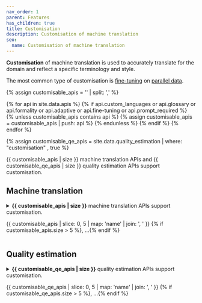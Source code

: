 ```yaml
---
nav_order: 1
parent: Features
has_children: true
title: Customisation
description: Customisation of machine translation
seo:
  name: Customisation of machine translation
---
```


**Customisation** of machine translation is used to accurately translate for the domain and reflect a specific terminology and style.

The most common type of customisation is [fine-tuning](/fine-tuning) on [parallel data](/parallel-data).

{% assign customisable_apis = '' | split: ',' %}

{% for api in site.data.apis %}
  {% if api.custom_languages or api.glossary or api.formality or api.adaptive or api.fine-tuning or api.prompt_required %}
    {% unless customisable_apis contains api %}
      {% assign customisable_apis = customisable_apis | push: api %}
    {% endunless %}
  {% endif %}
{% endfor %}


{% assign customisable_qe_apis = site.data.quality_estimation | where: "customisation" , true %}

{{ customisable_apis | size }} machine translation APIs and {{ customisable_qe_apis | size }} quality estimation APIs support customisation.


<h2>Machine translation</h2>
  <details>
    <summary>
      <strong>{{ customisable_apis | size }}</strong> machine translation APIs support customisation.
      <p class="preview hint">
        {{ customisable_apis | slice: 0, 5 | map: 'name' | join: ', ' }}
        {% if customisable_apis.size > 5 %}, …{% endif %}
      </p>
    </summary>
    <ul>
    {% for api in customisable_apis %}
      <li>
          <a href="/{{ api.id }}">{{ api.name }}</a> {% if api.plugin %}(plugin){% endif %}
            {% if api.custom_languages or api.fine-tuning %}| <strong>fine-tuning</strong> support{% endif %}
            {% if api.glossary %}| <strong>glossary</strong> support{% endif %}
            {% if api.formality %}| <strong>formality</strong> support{% endif %}
            {% if api.adaptive %}| <strong>adaptive</strong> support{% endif %}
            {% if api.prompt_required %}| <strong>prompt</strong> support{% endif %}
      </li>
    {% endfor %}
    </ul>
  </details>

<h2>Quality estimation</h2>
  <details>
    <summary>
      <strong>{{ customisable_qe_apis | size }}</strong> quality estimation APIs support customisation.
      <p class="preview hint">
        {{ customisable_qe_apis | slice: 0, 5 | map: 'name' | join: ', ' }}
        {% if customisable_qe_apis.size > 5 %}, …{% endif %}
      </p>
    </summary>
    <ul>
    {% for qe in customisable_qe_apis %}
      <li>
        <a href="/{{ qe.id }}">{{ qe.name }}</a> {% if qe.plugin %}(plugin){% endif %}
            | <strong>fine-tuning</strong> support
      </li>
    {% endfor %}
    </ul>
  </details>

